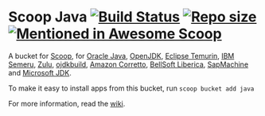 # Scoop Java  [![Build Status](https://ci.appveyor.com/api/projects/status/s2hugfefqp2tv9po?svg=true)](https://ci.appveyor.com/project/r15ch13/scoopinstaller-java "Build Status") [![Repo size](https://img.shields.io/github/repo-size/scoopinstaller/Java.svg?style=flat-square)](https://github.com/scoopinstaller/Java) [![Mentioned in Awesome Scoop](https://awesome.re/mentioned-badge.svg)](https://github.com/scoopinstaller/awesome-scoop)
<!-- [![Excavator](https://github.com/ScoopInstaller/Java/actions/workflows/excavator.yml/badge.svg)](https://github.com/ScoopInstaller/Java/actions/workflows/excavator.yml)  -->

A bucket for [Scoop](https://scoop.sh), for [Oracle Java](https://www.oracle.com/java/), [OpenJDK](https://openjdk.java.net), [Eclipse Temurin](https://adoptium.net), [IBM Semeru](https://developer.ibm.com/languages/java/semeru-runtimes), [Zulu](https://www.azul.com/products/zulu-community), [ojdkbuild](https://github.com/ojdkbuild/ojdkbuild), [Amazon Corretto](https://aws.amazon.com/corretto), [BellSoft Liberica](https://bell-sw.com/java), [SapMachine](https://sap.github.io/SapMachine) and [Microsoft JDK](https://www.microsoft.com/openjdk).

To make it easy to install apps from this bucket, run
    `scoop bucket add java`

For more information, read the [wiki](https://github.com/lukesampson/scoop/wiki/Java).
